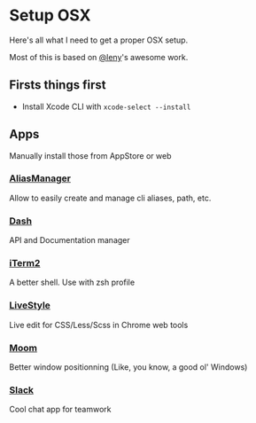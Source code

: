 # Setup OSX 
Here's all what I need to get a proper OSX setup.

Most of this is based on [@leny](https://github.com/leny)'s awesome work.

## Firsts things first
* Install Xcode CLI with ```xcode-select --install```

## Apps
Manually install those from AppStore or web

### [AliasManager](https://aliasmanager.co/)
Allow to easily create and manage cli aliases, path, etc.

### [Dash](https://kapeli.com/dash)
API and Documentation manager

### [iTerm2](https://www.iterm2.com/)
A better shell. Use with zsh profile

### [LiveStyle](http://livestyle.io/)
Live edit for CSS/Less/Scss in Chrome web tools

### [Moom](https://manytricks.com/moom/)
Better window positionning (Like, you know, a good ol' Windows)

### [Slack](https://slack.com/)
Cool chat app for teamwork
